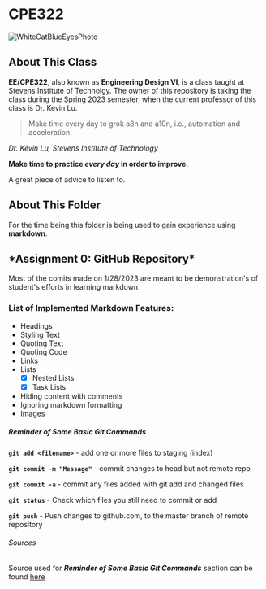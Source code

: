# **CPE322**
<!-- I really hope this README.md file is sufficient for Assignment 0: Github Repository -->

![WhiteCatBlueEyesPhoto](https://user-images.githubusercontent.com/71047019/215296520-ee0423ba-df74-470e-ad9e-b0ad98760a7e.png)

## About This Class
**EE/CPE322**, also known as **Engineering Design VI**, is a class taught at Stevens Institute of Technolgy. The owner of this repository is taking the class during the Spring 2023 semester, when the current professor of this class is Dr. Kevin Lu.

> Make time every day to grok a8n and a10n, i.e., automation and acceleration

*Dr. Kevin Lu, Stevens Institute of Technology*

**Make time to practice _every day_ in order to improve.**

A great piece of advice to listen to.

## About This Folder
For the time being this folder is being used to gain experience using **markdown**.

## \*Assignment 0: GitHub Repository\*
Most of the comits made on 1/28/2023 are meant to be demonstration's of student's efforts in learning markdown.

### **List of Implemented Markdown Features:**
- Headings
- Styling Text
- Quoting Text
- Quoting Code
- Links
- Lists
  - [x] Nested Lists
  - [x] Task Lists
- Hiding content with comments
- Ignoring markdown formatting
- Images


##### ***Reminder of Some Basic Git Commands***

**`git add <filename>`** - add one or more files to staging (index)

**`git commit -m "Message"`** - commit changes to head but not remote repo

**`git commit -a`** - commit any files added with git add and changed files

**`git status`** - Check which files you still need to commit or add

**`git push`** - Push changes to github.com, to the master branch of remote repository

###### Sources

Source used for ***Reminder of Some Basic Git Commands*** section can be found [here](https://confluence.atlassian.com/bitbucketserver/basic-git-commands-776639767.html)
